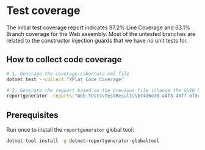# Test coverage

The initial test coverage report indicates 97.2% Line Coverage and 63.1% Branch coverage for the Web assembly.
Most of the untested branches are related to the constructor injection guards that we have no unit tests for.

## How to collect code coverage

```bash
# 1. Generage the coverage.cobertura.xml file
dotnet test --collect:"XPlat Code Coverage"

# 2. Generate the repport based on the previous file (change the GUID by the GUID generated by the collector)
reportgenerator -reports:"Web.Tests\TestResults\b74d6e70-a4f3-49ff-bf3c-00e4abba742c\coverage.cobertura.xml" -targetdir:"coveragereport" -reporttypes:Html
```

## Prerequisites

Run once to install the `reportgenerator` global tool:

```bash
dotnet tool install -g dotnet-reportgenerator-globaltool
```
